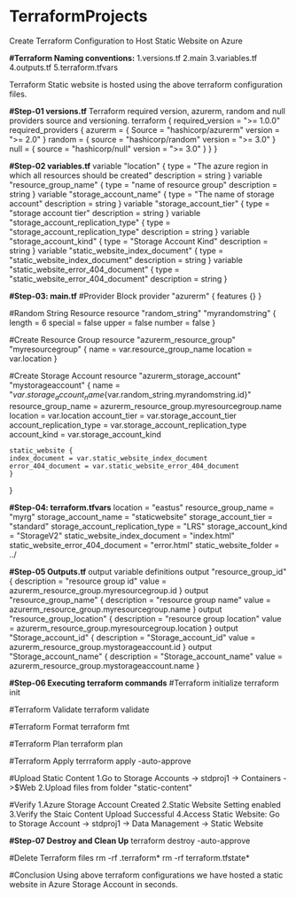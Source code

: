 # TerraformProjects
Create Terraform Configuration to Host Static Website on Azure

**#Terraform Naming conventions:**
1.versions.tf
2.main
3.variables.tf
4.outputs.tf
5.terraform.tfvars

Terraform Static website is hosted using the above terraform configuration files.

**#Step-01 versions.tf**
Terraform required version, azurerm, random and null providers source and versioning.
terraform {
  required_version = ">= 1.0.0"
  required_providers {
    azurerm = {
      Source = "hashicorp/azurerm"
      version = ">= 2.0"
      }
    random = {
      source = "hashicorp/random"
      version = ">= 3.0"
    }
    null = {
      source = "hashicorp/null"
      version = ">= 3.0"
    }
   }
  }

  **#Step-02 variables.tf**
  variable "location" {
    type = "The azure region in which all resources should be created"
    description = string
  }
  variable "resource_group_name" {
    type = "name of resource group"
    description = string
  }
  variable "storage_account_name" {
    type = "The name of storage account"
    description = string
  }
  variable "storage_account_tier" {
    type = "storage account tier"
    description = string
  }
  variable "storage_account_replication_type" {
    type = "storage_account_replication_type"
    description = string
  }
  variable "storage_account_kind" {
    type = "Storage Account Kind"
    description = string
  }
  variable "static_website_index_document" {
    type = "static_website_index_document"
    description = string
  }
  variable "static_website_error_404_document" {
    type = "static_website_error_404_document"
    description = string
  }

  **#Step-03: main.tf**
  #Provider Block
  provider "azurerm" {
    features {}
  }

  #Random String Resource
  resource "random_string" "myrandomstring" {
    length = 6
    special = false
    upper = false
    number = false
  }

  #Create Resource Group
  resource "azurerm_resource_group" "myresourcegroup" {
    name = var.resource_group_name
    location = var.location
  }
  
  #Create Storage Account
  resource "azurerm_storage_account" "mystorageaccount" {
    name = "${var.storage_account_name}${var.random_string.myrandomstring.id}"
    resource_group_name = azurerm_resource_group.myresourcegroup.name
    location = var.location
    account_tier = var.storage_account_tier
    account_replication_type = var.storage_account_replication_type
    account_kind = var.storage_account_kind

    static_website {
    index_document = var.static_website_index_document
    error_404_document = var.static_website_error_404_document
    }
  }

  **#Step-04: terraform.tfvars**
  location = "eastus"
  resource_group_name = "myrg"
  storage_account_name = "staticwebsite"
  storage_account_tier = "standard"
  storage_account_replication_type = "LRS"
  storage_account_kind = "StorageV2"
  static_website_index_document = "index.html"
  static_website_error_404_document = "error.html"
  static_website_folder = ../

  **#Step-05 Outputs.tf**
  output variable definitions
  output "resource_group_id" {
    description = "resource group id"
    value = azurerm_resource_group.myresourcegroup.id
  }
  output "resource_group_name" {
    description = "resource group name"
    value = azurerm_resource_group.myresourcegroup.name
  }
  output "resource_group_location" {
    description = "resource group location"
    value = azurerm_resource_group.myresourcegroup.location
  }
  output "Storage_account_id" {
    description = "Storage_account_id"
    value = azurerm_resource_group.mystorageaccount.id
  }
  output "Storage_account_name" {
    description = "Storage_account_name"
    value = azurerm_resource_group.mystorageaccount.name
  }

  **#Step-06 Executing terraform commands**
  #Terraform initialize
  terraform init

  #Terraform Validate
  terraform validate

  #Terraform Format
  terraform fmt

  #Terraform Plan
  terraform plan

  #Terraform Apply
  terrraform apply -auto-approve

  #Upload Static Content
  1.Go to Storage Accounts -> stdproj1 -> Containers ->$Web
  2.Upload files from folder  "static-content" 

  #Verify
  1.Azure Storage Account Created
  2.Static Website Setting enabled
  3.Verify the Staic Content Upload Successful
  4.Access Static Website: Go to Storage Account -> stdproj1 -> Data Management -> Static Website

  **#Step-07 Destroy and Clean Up**
  terraform destroy -auto-approve

  #Delete Terraform files
  rm -rf .terraform*
  rm -rf terraform.tfstate*

  #Conclusion
  Using above terraform configurations we have hosted a static website in Azure Storage Account in seconds.

  
